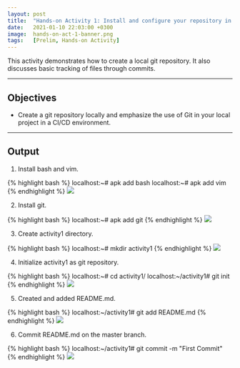 ```yaml
---
layout: post
title:  "Hands-on Activity 1: Install and configure your repository in Local Git"
date:   2021-01-10 22:03:00 +0300
image:  hands-on-act-1-banner.png
tags:   [Prelim, Hands-on Activity]
---
```

This activity demonstrates how to create a local git repository. It also discusses basic tracking of files through commits.

***

## Objectives

* Create a git repository locally and emphasize the use of Git in your local project in a CI/CD environment.

***

## Output

1) Install bash and vim.

{% highlight bash %}
localhost:~# apk add bash
localhost:~# apk add vim
{% endhighlight %}
![]({{site.baseurl}}/img/hands-on-1-1.png)
<br>

2) Install git.

{% highlight bash %}
localhost:~# apk add git
{% endhighlight %}
![]({{site.baseurl}}/img/hands-on-1-2.png)
<br>

3) Create activity1 directory.

{% highlight bash %}
localhost:~# mkdir activity1
{% endhighlight %}
![]({{site.baseurl}}/img/hands-on-1-3.png)
<br>

4) Initialize activity1 as git repository.

{% highlight bash %}
localhost:~# cd activity1/
localhost:~/activity1# git init
{% endhighlight %}
![]({{site.baseurl}}/img/hands-on-1-4.png)
<br>

5) Created and added README.md.

{% highlight bash %}
localhost:~/activity1# git add README.md
{% endhighlight %}
![]({{site.baseurl}}/img/hands-on-1-5.png)
<br>

6) Commit README.md on the master branch.

{% highlight bash %}
localhost:~/activity1# git commit -m "First Commit"
{% endhighlight %}
![]({{site.baseurl}}/img/hands-on-1-6.png)
<br>